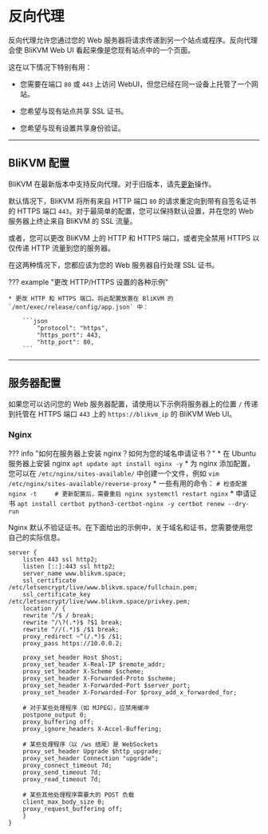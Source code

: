 # **反向代理**

反向代理允许您通过您的 Web 服务器将请求传递到另一个站点或程序。反向代理会使 BliKVM Web UI 看起来像是您现有站点中的一个页面。

这在以下情况下特别有用：

* 您需要在端口 `80` 或 `443` 上访问 WebUI，但您已经在同一设备上托管了一个网站。

* 您希望与现有站点共享 SSL 证书。

* 您希望与现有设置共享身份验证。

-----
## **BliKVM 配置**

BliKVM 在最新版本中支持反向代理。对于旧版本，请先[更新]({./update.md})操作。



默认情况下，BliKVM 将所有来自 HTTP 端口 `80` 的请求重定向到带有自签名证书的 HTTPS 端口 `443`。对于最简单的配置，您可以保持默认设置，并在您的 Web 服务器上终止来自 BliKVM 的 SSL 流量。

或者，您可以更改 BliKVM 上的 HTTP 和 HTTPS 端口，或者完全禁用 HTTPS 以仅传递 HTTP 流量到您的服务器。

在这两种情况下，您都应该为您的 Web 服务器自行处理 SSL 证书。

??? example "更改 HTTP/HTTPS 设置的各种示例"

    * 更改 HTTP 和 HTTPS 端口。将此配置放置在 BliKVM 的 `/mnt/exec/release/config/app.json` 中：

        ```json
            "protocol": "https",
            "https_port": 443,
            "http_port": 80,
        ```

-----
## **服务器配置**

如果您可以访问您的 Web 服务器配置，请使用以下示例将服务器上的位置 `/` 传递到托管在 HTTPS 端口 `443` 上的 `https://blikvm_ip` 的 BliKVM Web UI。

### **Nginx**

??? info "如何在服务器上安装 nginx？如何为您的域名申请证书？"
    * 在 Ubuntu 服务器上安装 nginx
    ```
        apt update
        apt install nginx -y
    ```
    * 为 nginx 添加配置，您可以在 `/etc/nginx/sites-available/` 中创建一个文件，例如
    ```
        vim /etc/nginx/sites-available/reverse-proxy
    ```
    * 一些有用的命令：
    ```
    # 检查配置
    nginx -t    
    # 更新配置后，需要重启 nginx
    systemctl restart nginx
    ```
    * 申请证书
    ```
    apt install certbot python3-certbot-nginx -y
    certbot renew --dry-run
    ```

Nginx 默认不验证证书。在下面给出的示例中，关于域名和证书，您需要使用您自己的实际信息。

```nginx
server {
    listen 443 ssl http2;
    listen [::]:443 ssl http2;
    server_name www.blikvm.space;
    ssl_certificate /etc/letsencrypt/live/www.blikvm.space/fullchain.pem;
    ssl_certificate_key /etc/letsencrypt/live/www.blikvm.space/privkey.pem;
    location / {
    rewrite ^/$ / break;
    rewrite ^/\?(.*)$ ?$1 break;
    rewrite ^//(.*)$ /$1 break;
    proxy_redirect ~^(/.*)$ /$1;
    proxy_pass https://10.0.0.2;

    proxy_set_header Host $host;
    proxy_set_header X-Real-IP $remote_addr;
    proxy_set_header X-Scheme $scheme;
    proxy_set_header X-Forwarded-Proto $scheme;
    proxy_set_header X-Forwarded-Port $server_port;
    proxy_set_header X-Forwarded-For $proxy_add_x_forwarded_for;

    # 对于某些处理程序（如 MJPEG），应禁用缓冲
    postpone_output 0;
    proxy_buffering off;
    proxy_ignore_headers X-Accel-Buffering;

    # 某些处理程序（以 /ws 结尾）是 WebSockets
    proxy_set_header Upgrade $http_upgrade;
    proxy_set_header Connection "upgrade";
    proxy_connect_timeout 7d;
    proxy_send_timeout 7d;
    proxy_read_timeout 7d;

    # 某些其他处理程序需要大的 POST 负载
    client_max_body_size 0;
    proxy_request_buffering off;
    }
}
```
